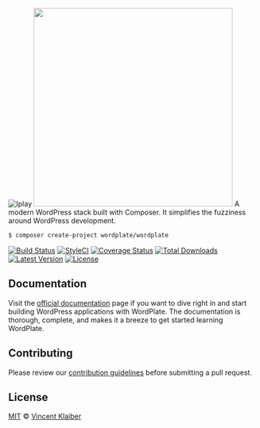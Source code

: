 ![Iplay](https://raw.githubusercontent.com/krisKurken/Iplay/master/public/themes/Iplay/screenshot.png)
<img src="https://raw.githubusercontent.com/krisKurken/Iplay/master/public/themes/Iplay/screenshot.png" height="400px">
A modern WordPress stack built with Composer. It simplifies the fuzziness around WordPress development.

```sh
$ composer create-project wordplate/wordplate
```

[![Build Status](https://img.shields.io/travis/wordplate/framework/master.svg?style=flat)](https://travis-ci.org/wordplate/framework)
[![StyleCI](https://styleci.io/repos/13329845/shield?style=flat)](https://styleci.io/repos/13329845)
[![Coverage Status](https://img.shields.io/codecov/c/github/wordplate/framework.svg?style=flat)](https://codecov.io/github/wordplate/framework)
[![Total Downloads](https://img.shields.io/packagist/dt/wordplate/framework.svg?style=flat)](https://packagist.org/packages/wordplate/framework)
[![Latest Version](https://img.shields.io/github/release/wordplate/wordplate.svg?style=flat)](https://github.com/wordplate/wordplate/releases)
[![License](https://img.shields.io/packagist/l/wordplate/wordplate.svg?style=flat)](https://packagist.org/packages/wordplate/wordplate)

## Documentation

Visit the [official documentation](https://wordplate.github.io/docs/introduction) page if you want to dive right in and start building WordPress applications with WordPlate. The documentation is thorough, complete, and makes it a breeze to get started learning WordPlate.

## Contributing

Please review our [contribution guidelines](https://github.com/wordplate/framework/blob/master/CONTRIBUTING.md) before submitting a pull request.

## License

[MIT](LICENSE) © [Vincent Klaiber](https://vinkla.com)
